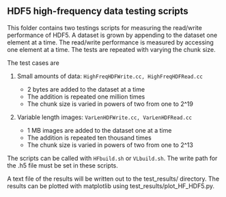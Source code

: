 ## HDF5 high-frequency data testing scripts


This folder contains two testings scripts for measuring the read/write performance of HDF5. A dataset is grown by appending to the dataset one element at a time. The read/write performance is measured by accessing one element at a time. The tests are repeated with varying the chunk size.


The test cases are 
1. Small amounts of data: `HighFreqHDFWrite.cc, HighFreqHDFRead.cc`
   - 2 bytes are added to the dataset at a time
   - The addition is repeated one million times
   - The chunk size is varied in powers of two from one to 2^19


2. Variable length images: `VarLenHDFWrite.cc, VarLenHDFRead.cc`
   - 1 MB images are added to the dataset one at a time
   - The addition is repeated ten thousand times
   - The chunk size is varied in powers of two from one to 2^13


The scripts can be called with `HFbuild.sh` or `VLbuild.sh`. The write path for the .h5 file must be set in these scripts.  

A text file of the results will be written out to the test_results/ directory. The results can be plotted with matplotlib using test_results/plot_HF_HDF5.py.
